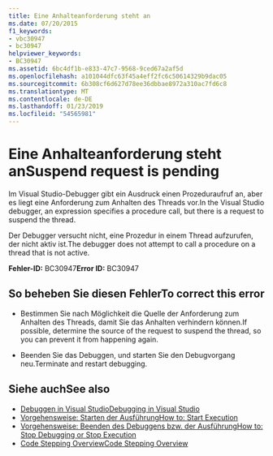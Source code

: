 ```yaml
---
title: Eine Anhalteanforderung steht an
ms.date: 07/20/2015
f1_keywords:
- vbc30947
- bc30947
helpviewer_keywords:
- BC30947
ms.assetid: 6bc4df1b-e833-47c7-9568-9ced67a2af5d
ms.openlocfilehash: a101044dfc63f45a4eff2fc6c50614329b9dac05
ms.sourcegitcommit: 6b308cf6d627d78ee36dbbae8972a310ac7fd6c8
ms.translationtype: MT
ms.contentlocale: de-DE
ms.lasthandoff: 01/23/2019
ms.locfileid: "54565981"
---
```

# <a name="suspend-request-is-pending"></a><span data-ttu-id="d8413-102">Eine Anhalteanforderung steht an</span><span class="sxs-lookup"><span data-stu-id="d8413-102">Suspend request is pending</span></span>
<span data-ttu-id="d8413-103">Im Visual Studio-Debugger gibt ein Ausdruck einen Prozeduraufruf an, aber es liegt eine Anforderung zum Anhalten des Threads vor.</span><span class="sxs-lookup"><span data-stu-id="d8413-103">In the Visual Studio debugger, an expression specifies a procedure call, but there is a request to suspend the thread.</span></span>  
  
 <span data-ttu-id="d8413-104">Der Debugger versucht nicht, eine Prozedur in einem Thread aufzurufen, der nicht aktiv ist.</span><span class="sxs-lookup"><span data-stu-id="d8413-104">The debugger does not attempt to call a procedure on a thread that is not active.</span></span>  
  
 <span data-ttu-id="d8413-105">**Fehler-ID:** BC30947</span><span class="sxs-lookup"><span data-stu-id="d8413-105">**Error ID:** BC30947</span></span>  
  
## <a name="to-correct-this-error"></a><span data-ttu-id="d8413-106">So beheben Sie diesen Fehler</span><span class="sxs-lookup"><span data-stu-id="d8413-106">To correct this error</span></span>  
  
-   <span data-ttu-id="d8413-107">Bestimmen Sie nach Möglichkeit die Quelle der Anforderung zum Anhalten des Threads, damit Sie das Anhalten verhindern können.</span><span class="sxs-lookup"><span data-stu-id="d8413-107">If possible, determine the source of the request to suspend the thread, so you can prevent it from happening again.</span></span>  
  
-   <span data-ttu-id="d8413-108">Beenden Sie das Debuggen, und starten Sie den Debugvorgang neu.</span><span class="sxs-lookup"><span data-stu-id="d8413-108">Terminate and restart debugging.</span></span>  
  
## <a name="see-also"></a><span data-ttu-id="d8413-109">Siehe auch</span><span class="sxs-lookup"><span data-stu-id="d8413-109">See also</span></span>
- [<span data-ttu-id="d8413-110">Debuggen in Visual Studio</span><span class="sxs-lookup"><span data-stu-id="d8413-110">Debugging in Visual Studio</span></span>](/visualstudio/debugger/debugging-in-visual-studio)
- [<span data-ttu-id="d8413-111">Vorgehensweise: Starten der Ausführung</span><span class="sxs-lookup"><span data-stu-id="d8413-111">How to: Start Execution</span></span>](https://msdn.microsoft.com/library/b0fe0ce5-900e-421f-a4c6-aa44ddae453c)
- [<span data-ttu-id="d8413-112">Vorgehensweise: Beenden des Debuggens bzw. der Ausführung</span><span class="sxs-lookup"><span data-stu-id="d8413-112">How to: Stop Debugging or Stop Execution</span></span>](https://msdn.microsoft.com/library/03c68f95-aa96-481b-990e-467e065453a5)
- [<span data-ttu-id="d8413-113">Code Stepping Overview</span><span class="sxs-lookup"><span data-stu-id="d8413-113">Code Stepping Overview</span></span>](https://msdn.microsoft.com/library/8791dac9-64d1-4bb9-b59e-8d59af1833f9)
